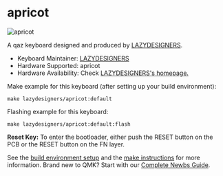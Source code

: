 # apricot

![apricot](http://lazydesigners.cn/wp-content/uploads/2022/07/ALl.48.jpg)

A qaz keyboard designed and produced by [LAZYDESIGNERS](http://lazydesigners.cn).

* Keyboard Maintainer: [LAZYDESIGNERS](https://github.com/jackytrabbit)
* Hardware Supported: apricot
* Hardware Availability: Check [LAZYDESIGNERS's homepage.](http://lazydesigners.cn)

Make example for this keyboard (after setting up your build environment):

    make lazydesigners/apricot:default

Flashing example for this keyboard:

    make lazydesigners/apricot:default:flash

**Reset Key:** To enter the bootloader, either push the RESET button on the PCB or the RESET button on the FN layer.

See the [build environment setup](https://docs.qmk.fm/#/getting_started_build_tools) and the [make instructions](https://docs.qmk.fm/#/getting_started_make_guide) for more information. Brand new to QMK? Start with our [Complete Newbs Guide](https://docs.qmk.fm/#/newbs).
